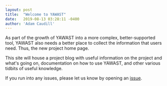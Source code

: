 ```yaml
---
layout: post
title:  "Welcome to YAWAST"
date:   2019-08-13 03:28:11 -0400
author: 'Adam Caudill'
---
```


As part of the growth of YAWAST into a more complex, better-supported tool, YAWAST also needs a better place to collect the information that users need. Thus, the new project home page.

This site will house a project blog with useful information on the project and what's going on, documentation on how to use YAWAST, and other various tidbits of useful knowledge.

If you run into any issues, please let us know by opening an [issue](https://github.com/Numorian/yawast-ng/issues/new).
